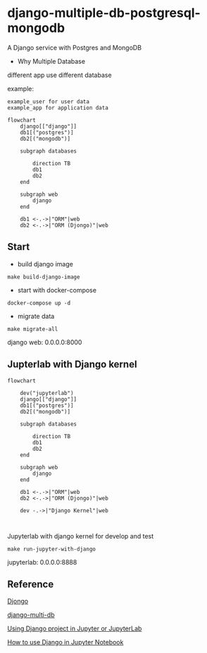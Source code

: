 # django-multiple-db-postgresql-mongodb

A Django service with Postgres and MongoDB

- Why Multiple Database

different app use different database

example:

```
example_user for user data
example_app for application data
```

```mermaid
flowchart
    django[["django"]]
    db1[("postgres")]
    db2[("mongodb")]
    
    subgraph databases
    
        direction TB
        db1
        db2
    end
    
    subgraph web
        django
    end
    
    db1 <-.->|"ORM"|web
    db2 <-.->|"ORM (Djongo)"|web

```

## Start

- build django image

```shell
make build-django-image
```

- start with docker-compose

```shell
docker-compose up -d
```

- migrate data

```shell
make migrate-all
```

django web: 0.0.0.0:8000

## Jupterlab with Django kernel

```mermaid
flowchart

    dev("jupyterlab")
    django[["django"]]
    db1[("postgres")]
    db2[("mongodb")]
    
    subgraph databases
    
        direction TB
        db1
        db2
    end
    
    subgraph web
        django
    end
    
    db1 <-.->|"ORM"|web
    db2 <-.->|"ORM (Djongo)"|web
    
    dev -.->|"Django Kernel"|web

    

```

Jupyterlab with django kernel for develop and test

```shell
make run-jupyter-with-django
```

jupyterlab: 0.0.0.0:8888

## Reference

[Djongo](https://www.djongomapper.com/get-started/)

[django-multi-db](https://docs.djangoproject.com/en/4.0/topics/db/multi-db/)

[Using Django project in Jupyter or JupyterLab](https://gist.github.com/EtsuNDmA/dd8949061783bf593706559374c8f635)

[How to use Django in Jupyter Notebook](https://medium.com/ayuth/how-to-use-django-in-jupyter-notebook-561ea2401852)

